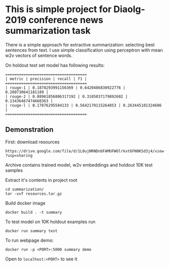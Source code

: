 
# This is simple project for Diaolg-2019 conference news summarization task

There is a simple approach for extractive summarization: selecting best sentences from text. 
I use simple classification using perceptron with mean w2v vectors of sentence words.   

On holdout test set model has following results:
```
====================================
| metric | precision | recall | f1 |
====================================
| rouge-1 | 0.1878293991156369 | 0.6420486830922776 | 0.280730641181189 |
| rouge-2 | 0.08961856806317192 | 0.3105037179892602 | 0.13436467474660363 |
| rouge-l | 0.17876295584133 | 0.5642170115264853 | 0.263445101324686 |
====================================
```

## Demonstration

First: download resources 

`https://drive.google.com/file/d/1L0ujNRNDnbFAMUFWOlrkxt6FN0K5d3j4/view?usp=sharing` 

Archive contains trained model, w2v embeddings and holdout 10K test samples

Extract it's contents in project root

```
cd summarization/
tar -xvf resources.tar.gz
```

Build docker image

`docker build . -t summary`

To test model on 10K holdout examples run

`docker run summary test`

To run webpage demo:

`docker run -p <PORT>:5000 summary demo`

Open to `localhost:<PORT>` to see it
